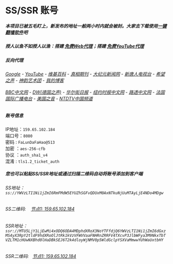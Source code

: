 # SS/SSR 账号 

##### 本项目已被五毛盯上，新发布的地址一般两小时内就会被封。大家去下载使用[一键翻墙软件](https://github.com/gfw-breaker/nogfw/blob/master/README.md)吧

##### 授人以鱼不如授人以渔：搭建 [免费Web代理](https://github.com/gfw-breaker/heroku-node-proxy#--end--)；搭建 [免费YouTube代理](https://github.com/gfw-breaker/you2php-heroku#--end--) 

##### 反向代理
######  [Google](http://45.32.132.98:8888/search?q=425事件) - [YouTube](https://the-youtube.herokuapp.com/search.php?q=425%E4%BA%8B%E4%BB%B6) - [维基百科](http://45.32.132.98:8100/wiki/喬高-麥塔斯調查報告) - [真相期刊](http://45.32.132.98:8300/display.aspx?category_id=3&zhuanti_id=2) - [大纪元新闻网](http://45.32.132.98:10080) - [新唐人电视台](http://45.32.132.98:8000) - [希望之声](http://45.32.132.98:8200) - [神韵艺术团](http://45.32.132.98:8000/xtr/gb/prog673.html) - [我的博客](http://45.32.132.98:10000/)<br/> <br/> [BBC中文网](http://45.32.132.98:9100/zhongwen) - [DW(德国之声)](http://45.32.132.98:9200/zh/在线报导/s-9058?&zhongwen=simp) - [华尔街日报](http://45.32.132.98:9300) - [纽约时报中文网](http://45.32.132.98:9400) - [路透中文网](http://45.32.132.98:9500/) - [法国国际广播电台](http://45.32.132.98:9600/) - [美国之音](http://45.32.132.98:9700/) - [NTDTV中国频道](https://my-ntdtv.herokuapp.com/)


##### 账号信息
IP地址：`159.65.102.184`  
端口号：`8080`  
密码  : `FaLunDaFaHao@513`  
加密  ：`aes-256-cfb`  
协议  ：`auth_sha1_v4`  
混淆  : `tls1.2_ticket_auth`  

##### 您也可以粘贴SS/SSR地址或通过扫描二维码自动将账号添加到客户端

######  SS地址： `ss://YWVzLTI1Ni1jZmI6RmFMdW5EYUZhSGFvQDUxM0AxNTkuNjUuMTAyLjE4NDo4MDgw`   
######  SS二维码: &nbsp;&nbsp; <a href="http://159.65.102.184/info/ss.html" target="_blank">节点1: 159.65.102.184</a> 
######  SSR地址： `ssr://MTU5LjY1LjEwMi4xODQ6ODA4MDphdXRoX3NoYTFfdjQ6YWVzLTI1Ni1jZmI6dGxzMS4yX3RpY2tldF9hdXRoOlJtRk1kVzVFWVVaaFNHRnZRRFV4TXcvP3JlbWFya3M9NkxTbTVZLTM1cHUwNXBhd0lHaDBkSEJ6T2k4dloyWjNMV0p5WldGclpYSXVaMmwwYUhWaUxtbHY`     
######  SSR二维码: &nbsp;&nbsp;<a href="http://159.65.102.184/info/ssr.html" target="_blank">节点1: 159.65.102.184</a> 


